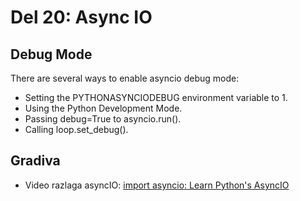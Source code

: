 # Del 20: Async IO

## Debug Mode
There are several ways to enable asyncio debug mode:
- Setting the PYTHONASYNCIODEBUG environment variable to 1.
- Using the Python Development Mode.
- Passing debug=True to asyncio.run().
- Calling loop.set_debug().

## Gradiva
- Video razlaga asyncIO: [import asyncio: Learn Python's AsyncIO](https://www.youtube.com/watch?v=Xbl7XjFYsN4&list=PLhNSoGM2ik6SIkVGXWBwerucXjgP1rHmB)
